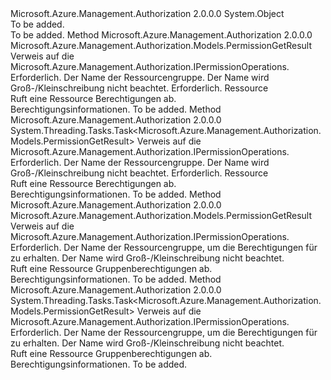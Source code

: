 <Type Name="PermissionOperationsExtensions" FullName="Microsoft.Azure.Management.Authorization.PermissionOperationsExtensions">
  <TypeSignature Language="C#" Value="public static class PermissionOperationsExtensions" />
  <TypeSignature Language="ILAsm" Value=".class public auto ansi abstract sealed beforefieldinit PermissionOperationsExtensions extends System.Object" />
  <TypeSignature Language="DocId" Value="T:Microsoft.Azure.Management.Authorization.PermissionOperationsExtensions" />
  <TypeSignature Language="VB.NET" Value="Public Module PermissionOperationsExtensions" />
  <TypeSignature Language="F#" Value="type PermissionOperationsExtensions = class" />
  <AssemblyInfo>
    <AssemblyName>Microsoft.Azure.Management.Authorization</AssemblyName>
    <AssemblyVersion>2.0.0.0</AssemblyVersion>
  </AssemblyInfo>
  <Base>
    <BaseTypeName>System.Object</BaseTypeName>
  </Base>
  <Interfaces />
  <Docs>
    <summary>To be added.</summary>
    <remarks>To be added.</remarks>
  </Docs>
  <Members>
    <Member MemberName="ListForResource">
      <MemberSignature Language="C#" Value="public static Microsoft.Azure.Management.Authorization.Models.PermissionGetResult ListForResource (this Microsoft.Azure.Management.Authorization.IPermissionOperations operations, string resourceGroupName, Microsoft.Azure.ResourceIdentity identity);" />
      <MemberSignature Language="ILAsm" Value=".method public static hidebysig class Microsoft.Azure.Management.Authorization.Models.PermissionGetResult ListForResource(class Microsoft.Azure.Management.Authorization.IPermissionOperations operations, string resourceGroupName, class Microsoft.Azure.ResourceIdentity identity) cil managed" />
      <MemberSignature Language="DocId" Value="M:Microsoft.Azure.Management.Authorization.PermissionOperationsExtensions.ListForResource(Microsoft.Azure.Management.Authorization.IPermissionOperations,System.String,Microsoft.Azure.ResourceIdentity)" />
      <MemberSignature Language="VB.NET" Value="&lt;Extension()&gt;&#xA;Public Function ListForResource (operations As IPermissionOperations, resourceGroupName As String, identity As ResourceIdentity) As PermissionGetResult" />
      <MemberSignature Language="F#" Value="static member ListForResource : Microsoft.Azure.Management.Authorization.IPermissionOperations * string * Microsoft.Azure.ResourceIdentity -&gt; Microsoft.Azure.Management.Authorization.Models.PermissionGetResult" Usage="Microsoft.Azure.Management.Authorization.PermissionOperationsExtensions.ListForResource (operations, resourceGroupName, identity)" />
      <MemberType>Method</MemberType>
      <AssemblyInfo>
        <AssemblyName>Microsoft.Azure.Management.Authorization</AssemblyName>
        <AssemblyVersion>2.0.0.0</AssemblyVersion>
      </AssemblyInfo>
      <ReturnValue>
        <ReturnType>Microsoft.Azure.Management.Authorization.Models.PermissionGetResult</ReturnType>
      </ReturnValue>
      <Parameters>
        <Parameter Name="operations" Type="Microsoft.Azure.Management.Authorization.IPermissionOperations" RefType="this" />
        <Parameter Name="resourceGroupName" Type="System.String" />
        <Parameter Name="identity" Type="Microsoft.Azure.ResourceIdentity" />
      </Parameters>
      <Docs>
        <param name="operations">
            Verweis auf die Microsoft.Azure.Management.Authorization.IPermissionOperations.
            </param>
        <param name="resourceGroupName">
            Erforderlich. Der Name der Ressourcengruppe. Der Name wird Groß-/Kleinschreibung nicht beachtet.
            </param>
        <param name="identity">
            Erforderlich. Ressource
            </param>
        <summary>
            Ruft eine Ressource Berechtigungen ab.
            </summary>
        <returns>
            Berechtigungsinformationen.
            </returns>
        <remarks>To be added.</remarks>
      </Docs>
    </Member>
    <Member MemberName="ListForResourceAsync">
      <MemberSignature Language="C#" Value="public static System.Threading.Tasks.Task&lt;Microsoft.Azure.Management.Authorization.Models.PermissionGetResult&gt; ListForResourceAsync (this Microsoft.Azure.Management.Authorization.IPermissionOperations operations, string resourceGroupName, Microsoft.Azure.ResourceIdentity identity);" />
      <MemberSignature Language="ILAsm" Value=".method public static hidebysig class System.Threading.Tasks.Task`1&lt;class Microsoft.Azure.Management.Authorization.Models.PermissionGetResult&gt; ListForResourceAsync(class Microsoft.Azure.Management.Authorization.IPermissionOperations operations, string resourceGroupName, class Microsoft.Azure.ResourceIdentity identity) cil managed" />
      <MemberSignature Language="DocId" Value="M:Microsoft.Azure.Management.Authorization.PermissionOperationsExtensions.ListForResourceAsync(Microsoft.Azure.Management.Authorization.IPermissionOperations,System.String,Microsoft.Azure.ResourceIdentity)" />
      <MemberSignature Language="VB.NET" Value="&lt;Extension()&gt;&#xA;Public Function ListForResourceAsync (operations As IPermissionOperations, resourceGroupName As String, identity As ResourceIdentity) As Task(Of PermissionGetResult)" />
      <MemberSignature Language="F#" Value="static member ListForResourceAsync : Microsoft.Azure.Management.Authorization.IPermissionOperations * string * Microsoft.Azure.ResourceIdentity -&gt; System.Threading.Tasks.Task&lt;Microsoft.Azure.Management.Authorization.Models.PermissionGetResult&gt;" Usage="Microsoft.Azure.Management.Authorization.PermissionOperationsExtensions.ListForResourceAsync (operations, resourceGroupName, identity)" />
      <MemberType>Method</MemberType>
      <AssemblyInfo>
        <AssemblyName>Microsoft.Azure.Management.Authorization</AssemblyName>
        <AssemblyVersion>2.0.0.0</AssemblyVersion>
      </AssemblyInfo>
      <ReturnValue>
        <ReturnType>System.Threading.Tasks.Task&lt;Microsoft.Azure.Management.Authorization.Models.PermissionGetResult&gt;</ReturnType>
      </ReturnValue>
      <Parameters>
        <Parameter Name="operations" Type="Microsoft.Azure.Management.Authorization.IPermissionOperations" RefType="this" />
        <Parameter Name="resourceGroupName" Type="System.String" />
        <Parameter Name="identity" Type="Microsoft.Azure.ResourceIdentity" />
      </Parameters>
      <Docs>
        <param name="operations">
            Verweis auf die Microsoft.Azure.Management.Authorization.IPermissionOperations.
            </param>
        <param name="resourceGroupName">
            Erforderlich. Der Name der Ressourcengruppe. Der Name wird Groß-/Kleinschreibung nicht beachtet.
            </param>
        <param name="identity">
            Erforderlich. Ressource
            </param>
        <summary>
            Ruft eine Ressource Berechtigungen ab.
            </summary>
        <returns>
            Berechtigungsinformationen.
            </returns>
        <remarks>To be added.</remarks>
      </Docs>
    </Member>
    <Member MemberName="ListForResourceGroup">
      <MemberSignature Language="C#" Value="public static Microsoft.Azure.Management.Authorization.Models.PermissionGetResult ListForResourceGroup (this Microsoft.Azure.Management.Authorization.IPermissionOperations operations, string resourceGroupName);" />
      <MemberSignature Language="ILAsm" Value=".method public static hidebysig class Microsoft.Azure.Management.Authorization.Models.PermissionGetResult ListForResourceGroup(class Microsoft.Azure.Management.Authorization.IPermissionOperations operations, string resourceGroupName) cil managed" />
      <MemberSignature Language="DocId" Value="M:Microsoft.Azure.Management.Authorization.PermissionOperationsExtensions.ListForResourceGroup(Microsoft.Azure.Management.Authorization.IPermissionOperations,System.String)" />
      <MemberSignature Language="VB.NET" Value="&lt;Extension()&gt;&#xA;Public Function ListForResourceGroup (operations As IPermissionOperations, resourceGroupName As String) As PermissionGetResult" />
      <MemberSignature Language="F#" Value="static member ListForResourceGroup : Microsoft.Azure.Management.Authorization.IPermissionOperations * string -&gt; Microsoft.Azure.Management.Authorization.Models.PermissionGetResult" Usage="Microsoft.Azure.Management.Authorization.PermissionOperationsExtensions.ListForResourceGroup (operations, resourceGroupName)" />
      <MemberType>Method</MemberType>
      <AssemblyInfo>
        <AssemblyName>Microsoft.Azure.Management.Authorization</AssemblyName>
        <AssemblyVersion>2.0.0.0</AssemblyVersion>
      </AssemblyInfo>
      <ReturnValue>
        <ReturnType>Microsoft.Azure.Management.Authorization.Models.PermissionGetResult</ReturnType>
      </ReturnValue>
      <Parameters>
        <Parameter Name="operations" Type="Microsoft.Azure.Management.Authorization.IPermissionOperations" RefType="this" />
        <Parameter Name="resourceGroupName" Type="System.String" />
      </Parameters>
      <Docs>
        <param name="operations">
            Verweis auf die Microsoft.Azure.Management.Authorization.IPermissionOperations.
            </param>
        <param name="resourceGroupName">
            Erforderlich. Der Name der Ressourcengruppe, um die Berechtigungen für zu erhalten. Der Name wird Groß-/Kleinschreibung nicht beachtet.
            </param>
        <summary>
            Ruft eine Ressource Gruppenberechtigungen ab.
            </summary>
        <returns>
            Berechtigungsinformationen.
            </returns>
        <remarks>To be added.</remarks>
      </Docs>
    </Member>
    <Member MemberName="ListForResourceGroupAsync">
      <MemberSignature Language="C#" Value="public static System.Threading.Tasks.Task&lt;Microsoft.Azure.Management.Authorization.Models.PermissionGetResult&gt; ListForResourceGroupAsync (this Microsoft.Azure.Management.Authorization.IPermissionOperations operations, string resourceGroupName);" />
      <MemberSignature Language="ILAsm" Value=".method public static hidebysig class System.Threading.Tasks.Task`1&lt;class Microsoft.Azure.Management.Authorization.Models.PermissionGetResult&gt; ListForResourceGroupAsync(class Microsoft.Azure.Management.Authorization.IPermissionOperations operations, string resourceGroupName) cil managed" />
      <MemberSignature Language="DocId" Value="M:Microsoft.Azure.Management.Authorization.PermissionOperationsExtensions.ListForResourceGroupAsync(Microsoft.Azure.Management.Authorization.IPermissionOperations,System.String)" />
      <MemberSignature Language="VB.NET" Value="&lt;Extension()&gt;&#xA;Public Function ListForResourceGroupAsync (operations As IPermissionOperations, resourceGroupName As String) As Task(Of PermissionGetResult)" />
      <MemberSignature Language="F#" Value="static member ListForResourceGroupAsync : Microsoft.Azure.Management.Authorization.IPermissionOperations * string -&gt; System.Threading.Tasks.Task&lt;Microsoft.Azure.Management.Authorization.Models.PermissionGetResult&gt;" Usage="Microsoft.Azure.Management.Authorization.PermissionOperationsExtensions.ListForResourceGroupAsync (operations, resourceGroupName)" />
      <MemberType>Method</MemberType>
      <AssemblyInfo>
        <AssemblyName>Microsoft.Azure.Management.Authorization</AssemblyName>
        <AssemblyVersion>2.0.0.0</AssemblyVersion>
      </AssemblyInfo>
      <ReturnValue>
        <ReturnType>System.Threading.Tasks.Task&lt;Microsoft.Azure.Management.Authorization.Models.PermissionGetResult&gt;</ReturnType>
      </ReturnValue>
      <Parameters>
        <Parameter Name="operations" Type="Microsoft.Azure.Management.Authorization.IPermissionOperations" RefType="this" />
        <Parameter Name="resourceGroupName" Type="System.String" />
      </Parameters>
      <Docs>
        <param name="operations">
            Verweis auf die Microsoft.Azure.Management.Authorization.IPermissionOperations.
            </param>
        <param name="resourceGroupName">
            Erforderlich. Der Name der Ressourcengruppe, um die Berechtigungen für zu erhalten. Der Name wird Groß-/Kleinschreibung nicht beachtet.
            </param>
        <summary>
            Ruft eine Ressource Gruppenberechtigungen ab.
            </summary>
        <returns>
            Berechtigungsinformationen.
            </returns>
        <remarks>To be added.</remarks>
      </Docs>
    </Member>
  </Members>
</Type>